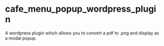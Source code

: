 # cafe_menu_popup_wordpress_plugin
A wordpress plugin which allows you to convert a pdf to .png and display as a modal popup. 

